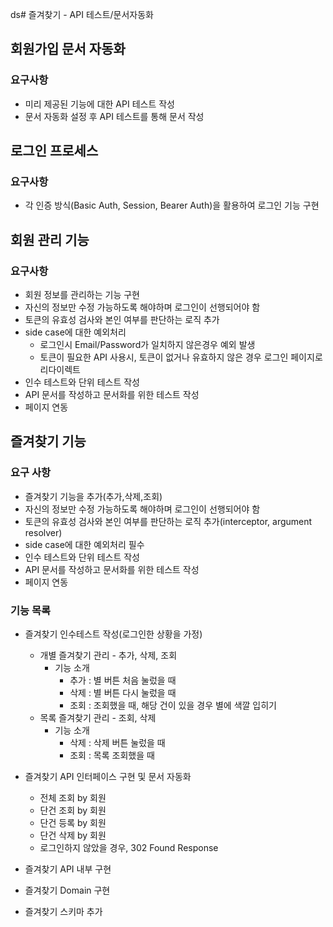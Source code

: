 ds# 즐겨찾기 - API 테스트/문서자동화

## 회원가입 문서 자동화  

### 요구사항
- 미리 제공된 기능에 대한 API 테스트 작성
- 문서 자동화 설정 후 API 테스트를 통해 문서 작성

## 로그인 프로세스

### 요구사항
- 각 인증 방식(Basic Auth, Session, Bearer Auth)을 활용하여 로그인 기능 구현

## 회원 관리 기능

### 요구사항
- 회원 정보를 관리하는 기능 구현
- 자신의 정보만 수정 가능하도록 해야하며 로그인이 선행되어야 함
- 토큰의 유효성 검사와 본인 여부를 판단하는 로직 추가
- side case에 대한 예외처리
    - 로그인시 Email/Password가 일치하지 않은경우 예외 발생
    - 토큰이 필요한 API 사용시, 토큰이 없거나 유효하지 않은 경우 로그인 페이지로 리다이렉트
- 인수 테스트와 단위 테스트 작성
- API 문서를 작성하고 문서화를 위한 테스트 작성
- 페이지 연동

## 즐겨찾기 기능 

### 요구 사항
- 즐겨찾기 기능을 추가(추가,삭제,조회)
- 자신의 정보만 수정 가능하도록 해야하며 로그인이 선행되어야 함
- 토큰의 유효성 검사와 본인 여부를 판단하는 로직 추가(interceptor, argument resolver)
- side case에 대한 예외처리 필수
- 인수 테스트와 단위 테스트 작성
- API 문서를 작성하고 문서화를 위한 테스트 작성
- 페이지 연동

### 기능 목록
- 즐겨찾기 인수테스트 작성(로그인한 상황을 가정)
  - 개별 즐겨찾기 관리 - 추가, 삭제, 조회
    - 기능 소개
      - 추가 : 별 버튼 처음 눌렀을 때
      - 삭제 : 별 버튼 다시 눌렀을 때
      - 조회 : 조회했을 때, 해당 건이 있을 경우 별에 색깔 입히기
  - 목록 즐겨찾기 관리 - 조회, 삭제
    - 기능 소개
      - 삭제 : 삭제 버튼 눌렀을 때
      - 조회 : 목록 조회했을 때

- 즐겨찾기 API 인터페이스 구현 및 문서 자동화
  - 전체 조회 by 회원
  - 단건 조회 by 회원
  - 단건 등록 by 회원
  - 단건 삭제 by 회원
  - 로그인하지 않았을 경우, 302 Found Response
  
- 즐겨찾기 API 내부 구현
- 즐겨찾기 Domain 구현
- 즐겨찾기 스키마 추가